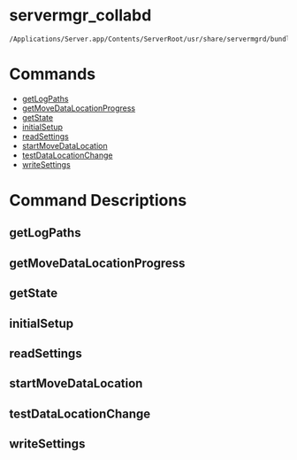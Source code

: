 # servermgr_collabd

```console
/Applications/Server.app/Contents/ServerRoot/usr/share/servermgrd/bundles/servermgr_collabd.bundle/Contents/MacOS/servermgr_collabd
```

# Commands

* [getLogPaths](https://github.com/erikberglund/servermgr_commands/blob/master/servermgr_collabd.md#getlogpaths)
* [getMoveDataLocationProgress](https://github.com/erikberglund/servermgr_commands/blob/master/servermgr_collabd.md#getmovedatalocationprogress)
* [getState](https://github.com/erikberglund/servermgr_commands/blob/master/servermgr_collabd.md#getstate)
* [initialSetup](https://github.com/erikberglund/servermgr_commands/blob/master/servermgr_collabd.md#initialsetup)
* [readSettings](https://github.com/erikberglund/servermgr_commands/blob/master/servermgr_collabd.md#readsettings)
* [startMoveDataLocation](https://github.com/erikberglund/servermgr_commands/blob/master/servermgr_collabd.md#startmovedatalocation)
* [testDataLocationChange](https://github.com/erikberglund/servermgr_commands/blob/master/servermgr_collabd.md#testdatalocationchange)
* [writeSettings](https://github.com/erikberglund/servermgr_commands/blob/master/servermgr_collabd.md#writesettings)

# Command Descriptions

## getLogPaths

## getMoveDataLocationProgress

## getState

## initialSetup

## readSettings

## startMoveDataLocation

## testDataLocationChange

## writeSettings

